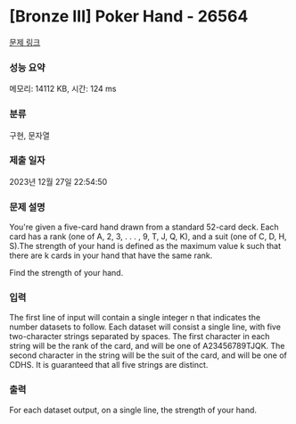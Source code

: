 # [Bronze III] Poker Hand - 26564 

[문제 링크](https://www.acmicpc.net/problem/26564) 

### 성능 요약

메모리: 14112 KB, 시간: 124 ms

### 분류

구현, 문자열

### 제출 일자

2023년 12월 27일 22:54:50

### 문제 설명

<p>You're given a five-card hand drawn from a standard 52-card deck. Each card has a rank (one of A, 2, 3, . . . , 9, T, J, Q, K), and a suit (one of C, D, H, S).The strength of your hand is defined as the maximum value k such that there are k cards in your hand that have the same rank.</p>

<p>Find the strength of your hand.</p>

### 입력 

 <p>The first line of input will contain a single integer n that indicates the number datasets to follow. Each dataset will consist a single line, with five two-character strings separated by spaces. The first character in each string will be the rank of the card, and will be one of A23456789TJQK. The second character in the string will be the suit of the card, and will be one of CDHS. It is guaranteed that all five strings are distinct.</p>

### 출력 

 <p>For each dataset output, on a single line, the strength of your hand.</p>

